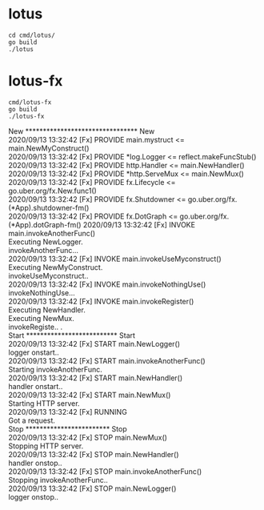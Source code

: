 
# lotus
`cd cmd/lotus/`  
`go build`  
`./lotus`
# lotus-fx
`cmd/lotus-fx`  
`go build`  
`./lotus-fx`

New ******************************** New  
2020/09/13 13:32:42 [Fx] PROVIDE        main.mystruct <= main.NewMyConstruct()  
2020/09/13 13:32:42 [Fx] PROVIDE        *log.Logger <= reflect.makeFuncStub()  
2020/09/13 13:32:42 [Fx] PROVIDE        http.Handler <= main.NewHandler()  
2020/09/13 13:32:42 [Fx] PROVIDE        *http.ServeMux <= main.NewMux()  
2020/09/13 13:32:42 [Fx] PROVIDE        fx.Lifecycle <= go.uber.org/fx.New.func1()  
2020/09/13 13:32:42 [Fx] PROVIDE        fx.Shutdowner <= go.uber.org/fx.(*App).shutdowner-fm()  
2020/09/13 13:32:42 [Fx] PROVIDE        fx.DotGraph <= go.uber.org/fx.(*App).dotGraph-fm() 
2020/09/13 13:32:42 [Fx] INVOKE         main.invokeAnotherFunc()  
Executing NewLogger.  
invokeAnotherFunc...  
2020/09/13 13:32:42 [Fx] INVOKE         main.invokeUseMyconstruct()  
Executing NewMyConstruct.  
invokeUseMyconstruct..  
2020/09/13 13:32:42 [Fx] INVOKE         main.invokeNothingUse()  
invokeNothingUse...  
2020/09/13 13:32:42 [Fx] INVOKE         main.invokeRegister()    
Executing NewHandler.  
Executing NewMux.  
invokeRegiste..
.  
Start ************************** Start  
2020/09/13 13:32:42 [Fx] START          main.NewLogger()  
logger onstart..  
2020/09/13 13:32:42 [Fx] START          main.invokeAnotherFunc()  
Starting invokeAnotherFunc.  
2020/09/13 13:32:42 [Fx] START          main.NewHandler()  
handler onstart..  
2020/09/13 13:32:42 [Fx] START          main.NewMux()  
Starting HTTP server.  
2020/09/13 13:32:42 [Fx] RUNNING  
Got a request.  
Stop ************************ Stop  
2020/09/13 13:32:42 [Fx] STOP           main.NewMux()  
Stopping HTTP server.  
2020/09/13 13:32:42 [Fx] STOP           main.NewHandler()  
handler onstop..  
2020/09/13 13:32:42 [Fx] STOP           main.invokeAnotherFunc()  
Stopping invokeAnotherFunc..  
2020/09/13 13:32:42 [Fx] STOP           main.NewLogger()  
logger onstop..
